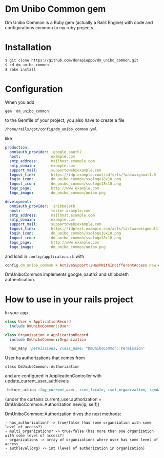 # Dm Unibo Common gem

Dm Unibo Common is a Ruby gem (actually a Rails Engine) 
with code and configurations common to my ruby projects.

# Installation

```bash
$ git clone https://github.com/donapieppo/dm_unibo_common.git
$ cd dm_unibo_common
$ rake install 
```

# Configuration

When you add 

```
gem 'dm_unibo_common'
```

to the Gemfile of your project, you also have
to create a file
```bash
/home/rails/got/config/dm_unibo_common.yml
```

like

```yaml
production:
  omniauth_provider: :google_oauth2
  host:              example.com
  smtp_address:      mailhost.example.com
  smtp_domain:       example.com
  support_mail:      supportoweb@example.com
  logout_link:       https://idp.example.comt/adfs/ls/?wa=wsignout1.0
  login_icon:        dm_unibo_common/ssologo18x18.png
  logout_icon:       dm_unibo_common/ssologo18x18.png
  logo_page:         http://www.example.com
  logo_image:        dm_unibo_common/unibo.png

development:
  omniauth_provider: :shibboleth
  host:              tester.example.com
  smtp_address:      mailhost.example.com
  smtp_domain:       example.com
  support_mail:      supportoweb@example.com
  logout_link:       https://idptest.example.com/adfs/ls/?wa=wsignout1.0
  login_icon:        dm_unibo_common/ssologo18x18.png
  logout_icon:       dm_unibo_common/ssologo18x18.png
  logo_page:         http://www.example.com
  logo_image:        dm_unibo_common/unibo.png
```

and load in `config/application.rb` with

```ruby
config.dm_unibo_common = ActiveSupport::HashWithIndifferentAccess.new config_for(:dm_unibo_common)
```

DmUniboCommon implements google_oauth2 and shibboleth authentication.

# How to use in your rails project

In your app

```ruby
class User < ApplicationRecord 
  include DmUniboCommon::User
```

```ruby
class Organization < ApplicationRecord
  include DmUniboCommon::Organization

  has_many :permissions, class_name: "DmUniboCommon::Permission"
```

User ha authorizations that comes from 

```
class DmUniboCommon::Authorization
```

and are configured in ApplicationController with update_current_user_authlevels

```ruby
 before_action :log_current_user, :set_locale, :set_organization, :update_current_user_authlevels
```

(under the curtains current_user.authorization = DmUniboCommon::Authorization.new(ip, self))

DmUniboCommon::Authorization dives the next methods:


    - has_authorization? -> true/false (has some organziation with some level of access?)
    - multi_organizations? -> true/false (has more than one organization with some level of access?)
    - organizations -> array of organizations where user has some level of access 
    - authlevel(org) -> int (level of authorization in organization)
    -  









